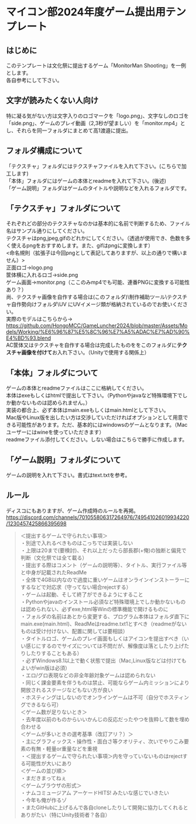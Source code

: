 # マイコン部2024年度ゲーム提出用テンプレート
## はじめに
このテンプレートは文化祭に提出するゲーム「MonitorMan Shooting」を一例とします。<br>
各自参考にして下さい。<br>
## 文字が読みたくない人向け
特に凝る気がない方は文字入りのロゴマークを「logo.png」、文字なしのロゴを「side.png」、ゲームのプレイ動画（2,3秒が望ましい）を「monitor.mp4」とし、それらを同一フォルダにまとめて高1渡邉に提出。<br>
## フォルダ構成について
「テクスチャ」フォルダにはテクスチャファイルを入れて下さい。(こちらで加工します) <br>
「本体」フォルダにはゲームの本体とreadmeを入れて下さい。(後述) <br>
「ゲーム説明」フォルダはゲームのタイトルや説明などを入れるフォルダです。<br>
## 「テクスチャ」フォルダについて
それぞれどの部分のテクスチャなのかは基本的に名前で判断するため、ファイル名はサンプル通りにしてください。 <br>
テクスチャはpng,jpeg,gifのどれかにしてください。（透過が使用でき、色数を多く使えるpngをおすすめします。また、gifはpngに変換します）<br>
<命名規則（拡張子は今回pngとして表記してありますが、以上の通りで構いません）> <br>
正面ロゴ→logo.png <br>
筐体横に入れるロゴ→side.png <br>
ゲーム画面→monitor.png（ここのみmp4でも可能、連番PNGに変換する可能性あり？）<br>
尚、テクスチャ画像を自作する場合は(このフォルダ)\制作補助ツール\テクスチャ自作勢向けフォルダ\UV にUVイメージ類が格納されているのでお使いください。<br>
実際のモデルはこちらから→ https://github.com/HongoMCC/GameLuncher2024/blob/master/Assets/Models/Working/%E6%96%87%E5%8C%96%E7%A5%ADAC%E7%AD%90%E4%BD%93.blend <br>
AC筐体又はテクスチャを自作する場合は完成したものををこのフォルダに**テクスチャ画像を付けて**お入れ下さい。（Unityで使用する関係上）<br>
## 「本体」フォルダについて
ゲームの本体とreadmeファイルはここに格納してください。<br>
本体はexeもしくはhtmlで提出して下さい。（Pythonやjavaなど特殊環境下でしか動かないものは認められません。）<br>
実装の都合上、必ず本体はmain.exeもしくはmain.htmlとして下さい。<br>
Mac版やLinux版を出したい方は交渉していただければオプションとして用意できる可能性があります。ただ、基本的にはwindowsのゲームとなります。（Macユーザーにはwineを使っていただきます）<br>
readmeファイル添付してください。しない場合はこちらで勝手に作成します。<br>
## 「ゲーム説明」フォルダについて
ゲームの説明を入れて下さい。書式はtext.txtを参考。<br>
## ルール
ディスコにもありますが、ゲーム作成時のルールを再掲。<br>
https://discord.com/channels/701055806317264976/749541026019934220/1230457425866395698 <br>
>＜提出するゲームで守られたい事項＞<br>
>・別途で入れるべきものはこっちでは実装しない<br>
>・上限は20まで(要検討)、それ以上だったら部長郡(+俺)の独断と偏見で判断（文化祭では全て載る）<br>
>・提出する際はコメント（ゲームの説明等）、タイトル、実行ファイル等と中身が記載されたReadMe <br>
>・全体で4GB以内なので過度に重いゲームはオンラインインストーラーにするなどで対応求（守ってない場合rejectする）<br>
>・ゲームは起動、そして終了ができるようにすること <br>
>・Pythonやjavaのインストール必須など特殊環境上でしか動かないものは認められない、必ずexe,html等Winの標準機能で開けるものに <br>
>・フォルダの名前はあとから変更する、プログラム本体はフォルダ直下にmain.exe(main.html)、ReadMeはreadme.txt1とすべき（readmeがないものは受け付けない、配置に関しては要相談）<br>
>・タイトルロゴ、ゲームのプレイ画面もしくはアイコンを提出すべき（いい感じにするのでサイズについては不問だが、解像度は落としたり上げたりしたりすることもある）<br>
>・必ずWindows8.1以上で動く状態で提出（Mac,Linux版などは付けてもよいがwin版は必須）<br>
>・エロ/グロ表現などの非全年齢対象ゲームは認められない <br>
>・同じく課金要素を伴うものは禁止、可能ならゲーム内ミッションにより開放されるステージなどもない方が良い<br>
>・ホスティングはしないのでオンラインゲームは不可（自分でホスティングできるなら可）<br>
>＜ゲーム数が足りないとき＞ <br>
>・去年度以前のものからいいかんじの反応だったやつを抜粋して数を埋め合わせる <br>
>＜ゲームが多いときの選考基準（改訂アリ？）＞ <br>
>・主にグラフィックス・操作性・面白さ等クオリティ、次いでやりこみ要素の有無・軽量or重量などを重視 <br>
>・＜提出するゲームで守られたい事項＞内を守っていないものはrejectする可能性が大いにあり <br>
>＜ゲームの並び順＞ <br>
>・まだきまってねぇ <br>
>＜ゲームブラウザの形式＞ <br>
>・ナムコミュージアム アーケードHITS! みたいな感じでいきたい <br>
>・今年も俺が作るゾ<br>
>・またGitHubに上げるんで各自cloneしたりして開発に協力してくれるとありがたい（特にUnity技術者？各自）<br>
